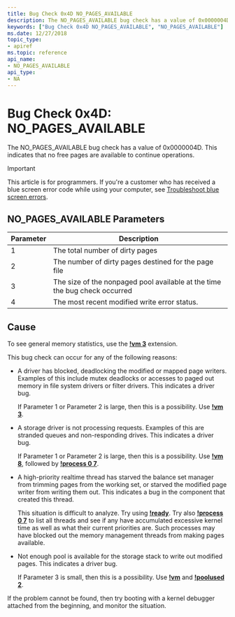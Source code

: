 ```yaml
---
title: Bug Check 0x4D NO_PAGES_AVAILABLE
description: The NO_PAGES_AVAILABLE bug check has a value of 0x0000004D. This indicates that no free pages are available to continue operations.
keywords: ["Bug Check 0x4D NO_PAGES_AVAILABLE", "NO_PAGES_AVAILABLE"]
ms.date: 12/27/2018
topic_type:
- apiref
ms.topic: reference
api_name:
- NO_PAGES_AVAILABLE
api_type:
- NA
---
```


# Bug Check 0x4D: NO\_PAGES\_AVAILABLE


The NO\_PAGES\_AVAILABLE bug check has a value of 0x0000004D. This indicates that no free pages are available to continue operations.

> [!IMPORTANT]
> This article is for programmers. If you're a customer who has received a blue screen error code while using your computer, see [Troubleshoot blue screen errors](https://www.windows.com/stopcode).


## NO\_PAGES\_AVAILABLE Parameters

|Parameter|Description|
|--- |--- |
|1|The total number of dirty pages|
|2|The number of dirty pages destined for the page file|
|3|The size of the nonpaged pool available at the time the bug check occurred|
|4|The most recent modified write error status.|


## Cause

To see general memory statistics, use the [**!vm 3**](../debuggercmds/-vm.md) extension.

This bug check can occur for any of the following reasons:

-   A driver has blocked, deadlocking the modified or mapped page writers. Examples of this include mutex deadlocks or accesses to paged out memory in file system drivers or filter drivers. This indicates a driver bug.

    If Parameter 1 or Parameter 2 is large, then this is a possibility. Use [**!vm 3**](../debuggercmds/-vm.md).

-   A storage driver is not processing requests. Examples of this are stranded queues and non-responding drives. This indicates a driver bug.

    If Parameter 1 or Parameter 2 is large, then this is a possibility. Use [**!vm 8**](../debuggercmds/-vm.md), followed by [**!process 0 7**](../debuggercmds/-process.md).

-   A high-priority realtime thread has starved the balance set manager from trimming pages from the working set, or starved the modified page writer from writing them out. This indicates a bug in the component that created this thread.

    This situation is difficult to analyze. Try using [**!ready**](../debuggercmds/-ready.md). Try also [**!process 0 7**](../debuggercmds/-process.md) to list all threads and see if any have accumulated excessive kernel time as well as what their current priorities are. Such processes may have blocked out the memory management threads from making pages available.

-  Not enough pool is available for the storage stack to write out modified pages. This indicates a driver bug.

    If Parameter 3 is small, then this is a possibility. Use [**!vm**](../debuggercmds/-vm.md) and [**!poolused 2**](../debuggercmds/-poolused.md).

If the problem cannot be found, then try booting with a kernel debugger attached from the beginning, and monitor the situation.

 

 




